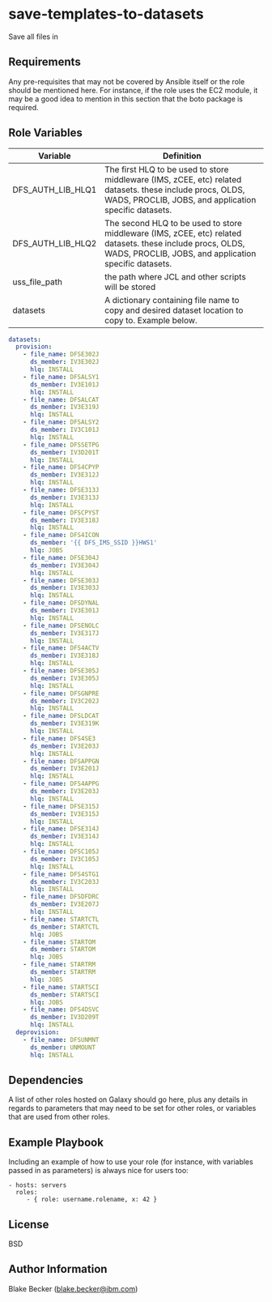 save-templates-to-datasets
=========

Save all files in 

Requirements
------------

Any pre-requisites that may not be covered by Ansible itself or the role should be mentioned here. For instance, if the role uses the EC2 module, it may be a good idea to mention in this section that the boto package is required.

Role Variables
--------------

| Variable          | Definition                                                                                                                                                          |
| ----------------- | ------------------------------------------------------------------------------------------------------------------------------------------------------------------- |
| DFS_AUTH_LIB_HLQ1 | The first HLQ to be used to store middleware (IMS, zCEE, etc) related datasets. these include procs, OLDS, WADS, PROCLIB, JOBS, and application specific datasets.  |
| DFS_AUTH_LIB_HLQ2 | The second HLQ to be used to store middleware (IMS, zCEE, etc) related datasets. these include procs, OLDS, WADS, PROCLIB, JOBS, and application specific datasets. |
| uss_file_path     | the path where JCL and other scripts will be stored                                                                                                                 |
| datasets          | A dictionary containing file name to copy and desired dataset location to copy to. Example below.                                                                   |

```yaml
datasets:
  provision:
    - file_name: DFSE302J
      ds_member: IV3E302J
      hlq: INSTALL
    - file_name: DFSALSY1
      ds_member: IV3E101J
      hlq: INSTALL
    - file_name: DFSALCAT
      ds_member: IV3E319J
      hlq: INSTALL
    - file_name: DFSALSY2
      ds_member: IV3C101J
      hlq: INSTALL
    - file_name: DFSSETPG
      ds_member: IV3D201T
      hlq: INSTALL
    - file_name: DFS4CPYP
      ds_member: IV3E312J
      hlq: INSTALL
    - file_name: DFSE313J
      ds_member: IV3E313J
      hlq: INSTALL
    - file_name: DFSCPYST
      ds_member: IV3E318J
      hlq: INSTALL
    - file_name: DFS4ICON
      ds_member: '{{ DFS_IMS_SSID }}HWS1'
      hlq: JOBS
    - file_name: DFSE304J
      ds_member: IV3E304J
      hlq: INSTALL
    - file_name: DFSE303J
      ds_member: IV3E303J
      hlq: INSTALL
    - file_name: DFSDYNAL
      ds_member: IV3E301J
      hlq: INSTALL
    - file_name: DFSENOLC
      ds_member: IV3E317J
      hlq: INSTALL
    - file_name: DFS4ACTV
      ds_member: IV3E318J
      hlq: INSTALL
    - file_name: DFSE305J
      ds_member: IV3E305J
      hlq: INSTALL
    - file_name: DFSGNPRE
      ds_member: IV3C202J
      hlq: INSTALL
    - file_name: DFSLDCAT
      ds_member: IV3E319K
      hlq: INSTALL
    - file_name: DFS4SE3
      ds_member: IV3E203J
      hlq: INSTALL
    - file_name: DFSAPPGN
      ds_member: IV3E201J
      hlq: INSTALL
    - file_name: DFS4APPG
      ds_member: IV3E203J
      hlq: INSTALL
    - file_name: DFSE315J
      ds_member: IV3E315J
      hlq: INSTALL
    - file_name: DFSE314J
      ds_member: IV3E314J
      hlq: INSTALL
    - file_name: DFSC105J
      ds_member: IV3C105J
      hlq: INSTALL
    - file_name: DFS4STG1
      ds_member: IV3C203J
      hlq: INSTALL
    - file_name: DFSDFDRC
      ds_member: IV3E207J
      hlq: INSTALL
    - file_name: STARTCTL
      ds_member: STARTCTL
      hlq: JOBS
    - file_name: STARTOM
      ds_member: STARTOM
      hlq: JOBS
    - file_name: STARTRM
      ds_member: STARTRM
      hlq: JOBS
    - file_name: STARTSCI
      ds_member: STARTSCI
      hlq: JOBS
    - file_name: DFS4DSVC
      ds_member: IV3D209T
      hlq: INSTALL
  deprovision:
    - file_name: DFSUNMNT
      ds_member: UNMOUNT
      hlq: INSTALL
```

Dependencies
------------

A list of other roles hosted on Galaxy should go here, plus any details in regards to parameters that may need to be set for other roles, or variables that are used from other roles.

Example Playbook
----------------

Including an example of how to use your role (for instance, with variables passed in as parameters) is always nice for users too:

    - hosts: servers
      roles:
         - { role: username.rolename, x: 42 }

License
-------

BSD

Author Information
------------------

Blake Becker (blake.becker@ibm.com)